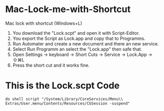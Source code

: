 # Mac-Lock-me-with-Shortcut
Mac lock with shortcut (Windows+L)

1.  You download the "Lock.scpt" and open it with Script-Editor.
2.  You export the Script as Lock.app and copy that to Programms.
3.  Run Automater and create a new document and there an new service.
4.  Select Run Programm an select the "Lock.app" then safe that.
5.  Open Settings -> keyboard -> Short Cuts -> Service -> Lock.App -> ⇧⌘L
6.  Press the short cut and it works fine.




# This is the Lock.scpt Code
```
do shell script "/System/Library/CoreServices/Menu\\ Extras/User.menu/Contents/Resources/CGSession -suspend"
```
